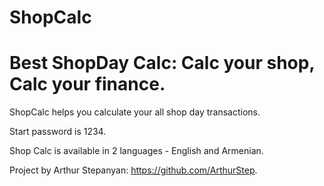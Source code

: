 # ShopCalc

# Best ShopDay Calc: Calc your shop, Calc your finance.

ShopCalc helps you calculate your all shop day transactions.

Start password is 1234.

Shop Calc is available in 2 languages - English and Armenian.

Project by Arthur Stepanyan: https://github.com/ArthurStep.
